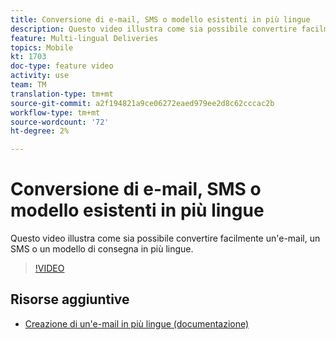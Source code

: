 ```yaml
---
title: Conversione di e-mail, SMS o modello esistenti in più lingue
description: Questo video illustra come sia possibile convertire facilmente un'e-mail, un SMS o un modello di consegna in più lingue.
feature: Multi-lingual Deliveries
topics: Mobile
kt: 1703
doc-type: feature video
activity: use
team: TM
translation-type: tm+mt
source-git-commit: a2f194821a9ce06272eaed979ee2d8c62cccac2b
workflow-type: tm+mt
source-wordcount: '72'
ht-degree: 2%

---
```



# Conversione di e-mail, SMS o modello esistenti in più lingue

Questo video illustra come sia possibile convertire facilmente un&#39;e-mail, un SMS o un modello di consegna in più lingue.

>[!VIDEO](https://video.tv.adobe.com/v/23251?quality=12)

## Risorse aggiuntive

* [Creazione di un&#39;e-mail in più lingue (documentazione)](https://helpx.adobe.com/campaign/standard/channels/using/creating-a-multilingual-email.html)

